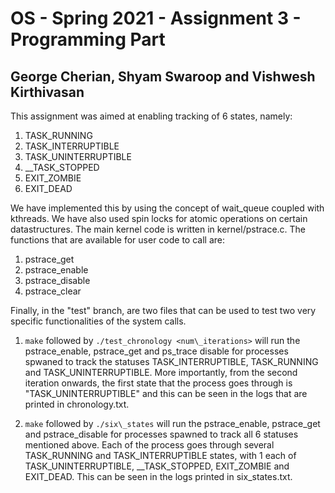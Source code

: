 # OS - Spring 2021 - Assignment 3 - Programming Part
## George Cherian, Shyam Swaroop and Vishwesh Kirthivasan

This assignment was aimed at enabling tracking of 6 states, namely:

1. TASK\_RUNNING
2. TASK\_INTERRUPTIBLE
3. TASK\_UNINTERRUPTIBLE
4. \_\_TASK\_STOPPED
5. EXIT\_ZOMBIE
6. EXIT\_DEAD

We have implemented this by using the concept of wait\_queue coupled with kthreads. We have also used spin locks for atomic operations on certain datastructures. The main kernel code is written in kernel/pstrace.c. The functions that are available for user code to call are:

1. pstrace\_get
2. pstrace\_enable
3. pstrace\_disable
4. pstrace\_clear

Finally, in the "test" branch, are two files that can be used to test two very specific functionalities of the system calls. 

1. `make` followed by ```./test_chronology <num\_iterations>``` will run the pstrace_enable, pstrace\_get and ps\_trace disable for processes spwaned to track the statuses TASK_INTERRUPTIBLE, TASK\_RUNNING and TASK\_UNINTERRUPTIBLE. More importantly, from the second iteration onwards, the first state that the process goes through is "TASK\_UNINTERRUPTIBLE" and this can be seen in the logs that are printed in chronology.txt.

2. `make` followed by ```./six\_states``` will run the pstrace\_enable, pstrace\_get and pstrace\_disable for processes spawned to track all 6 statuses mentioned above. Each of the process goes through several TASK\_RUNNING and TASK\_INTERRUPTIBLE states, with 1 each of TASK\_UNINTERRUPTIBLE, \_\_TASK\_STOPPED, EXIT\_ZOMBIE and EXIT\_DEAD. This can be seen in the logs printed in six\_states.txt.
